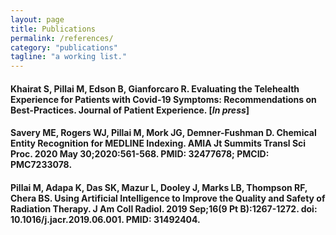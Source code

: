 ```yaml
---
layout: page
title: Publications
permalink: /references/
category: "publications"
tagline: "a working list."
---
```


#### Khairat S, **Pillai M**, Edson B, Gianforcaro R. Evaluating the Telehealth Experience for Patients with Covid-19 Symptoms: Recommendations on Best-Practices. Journal of Patient Experience. [*In press*]

#### Savery ME, Rogers WJ, **Pillai M**, Mork JG, Demner-Fushman D. Chemical Entity Recognition for MEDLINE Indexing. AMIA Jt Summits Transl Sci Proc. 2020 May 30;2020:561-568. PMID: 32477678; PMCID: PMC7233078.

#### **Pillai M**, Adapa K, Das SK, Mazur L, Dooley J, Marks LB, Thompson RF, Chera BS. Using Artificial Intelligence to Improve the Quality and Safety of Radiation Therapy. J Am Coll Radiol. 2019 Sep;16(9 Pt B):1267-1272. doi: 10.1016/j.jacr.2019.06.001. PMID: 31492404.
